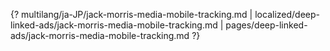 {? multilang/ja-JP/jack-morris-media-mobile-tracking.md | localized/deep-linked-ads/jack-morris-media-mobile-tracking.md | pages/deep-linked-ads/jack-morris-media-mobile-tracking.md ?}
